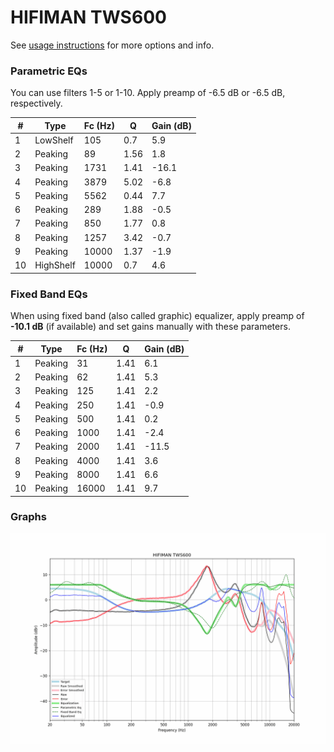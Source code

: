 # HIFIMAN TWS600
See [usage instructions](https://github.com/jaakkopasanen/AutoEq#usage) for more options and info.

### Parametric EQs
You can use filters 1-5 or 1-10. Apply preamp of -6.5 dB or -6.5 dB, respectively.

|   # | Type      |   Fc (Hz) |    Q |   Gain (dB) |
|-----|-----------|-----------|------|-------------|
|   1 | LowShelf  |       105 | 0.7  |         5.9 |
|   2 | Peaking   |        89 | 1.56 |         1.8 |
|   3 | Peaking   |      1731 | 1.41 |       -16.1 |
|   4 | Peaking   |      3879 | 5.02 |        -6.8 |
|   5 | Peaking   |      5562 | 0.44 |         7.7 |
|   6 | Peaking   |       289 | 1.88 |        -0.5 |
|   7 | Peaking   |       850 | 1.77 |         0.8 |
|   8 | Peaking   |      1257 | 3.42 |        -0.7 |
|   9 | Peaking   |     10000 | 1.37 |        -1.9 |
|  10 | HighShelf |     10000 | 0.7  |         4.6 |

### Fixed Band EQs
When using fixed band (also called graphic) equalizer, apply preamp of **-10.1 dB** (if available) and set gains manually with these parameters.

|   # | Type    |   Fc (Hz) |    Q |   Gain (dB) |
|-----|---------|-----------|------|-------------|
|   1 | Peaking |        31 | 1.41 |         6.1 |
|   2 | Peaking |        62 | 1.41 |         5.3 |
|   3 | Peaking |       125 | 1.41 |         2.2 |
|   4 | Peaking |       250 | 1.41 |        -0.9 |
|   5 | Peaking |       500 | 1.41 |         0.2 |
|   6 | Peaking |      1000 | 1.41 |        -2.4 |
|   7 | Peaking |      2000 | 1.41 |       -11.5 |
|   8 | Peaking |      4000 | 1.41 |         3.6 |
|   9 | Peaking |      8000 | 1.41 |         6.6 |
|  10 | Peaking |     16000 | 1.41 |         9.7 |

### Graphs
![](./HIFIMAN%20TWS600.png)
